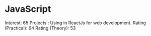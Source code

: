# JavaScript

Interest: 65
Projects : Using in ReactJs for web development.
Rating (Practical): 64
Rating (Theory): 53